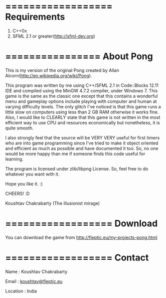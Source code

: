 ==================
   Requirements
==================

1. C++0x
2. SFML 2.1 or greater(http://sfml-dev.org)


================
   About Pong
================


This is my version of the original Pong created by Allan Alcorn(http://en.wikipedia.org/wiki/Pong).

This program was written by me using C++/SFML 2.1 in Code::Blocks 12.11 IDE and compiled using the MinGW 4.7.2 compiler, under Windows 7. This game is the same as the classic one except that this contains a wonderful menu and gameplay options include playing with computer and human at varying difficulty levels. The only glitch I've noticed is that this game runs a little slow on computers using less than 2 GB RAM otherwise it works fine. Also, I would like to CLEARLY state that this game is not written in the most efficient way to use CPU and resources economically but nonetheless, it is quite smooth.

I also strongly feel that the source will be VERY VERY useful for first timers who are into game programming since I've tried to make it object oriented and efficient as much as possible and have documented it too. So, no one would be more happy than me if someone finds this code useful for learning.

The program is licensed under zlib/libpng License. So, feel free to do whatever you want with it.


Hope you like it. :)


CHEERS! :D

Koushtav Chakrabarty
(The illusionist mirage)


==================
   Download
==================

You can download the game from http://fleptic.eu/my-projects-pong.html


==================
   Contact
==================

Name  : Koushtav Chakrabarty

Email : koushtav@fleptic.eu

Location : India
